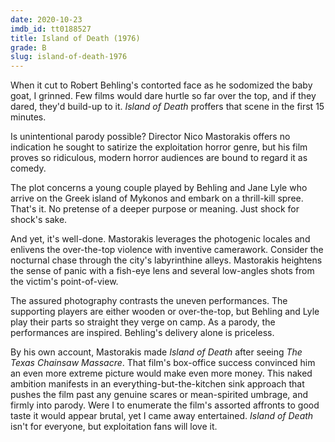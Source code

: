 ```yaml
---
date: 2020-10-23
imdb_id: tt0188527
title: Island of Death (1976)
grade: B
slug: island-of-death-1976
---
```


When it cut to Robert Behling's contorted face as he sodomized the baby goat, I grinned. Few films would dare hurtle so far over the top, and if they dared, they'd build-up to it. _Island of Death_ proffers that scene in the first 15 minutes.

<!-- end -->

Is unintentional parody possible? Director Nico Mastorakis offers no indication he sought to satirize the exploitation horror genre, but his film proves so ridiculous, modern horror audiences are bound to regard it as comedy.

The plot concerns a young couple played by Behling and Jane Lyle who arrive on the Greek island of Mykonos and embark on a thrill-kill spree. That's it. No pretense of a deeper purpose or meaning. Just shock for shock's sake.

And yet, it's well-done. Mastorakis leverages the photogenic locales and enlivens the over-the-top violence with inventive camerawork. Consider the nocturnal chase through the city's labyrinthine alleys. Mastorakis heightens the sense of panic with a fish-eye lens and several low-angles shots from the victim's point-of-view.

The assured photography contrasts the uneven performances. The supporting players are either wooden or over-the-top, but Behling and Lyle play their parts so straight they verge on camp. As a parody, the performances are inspired. Behling's delivery alone is priceless.

By his own account, Mastorakis made _Island of Death_ after seeing <span data-imdb-id="tt0072271">_The Texas Chainsaw Massacre_</span>. That film's box-office success convinced him an even more extreme picture would make even more money. This naked ambition manifests in an everything-but-the-kitchen sink approach that pushes the film past any genuine scares or mean-spirited umbrage, and firmly into parody. Were I to enumerate the film's assorted affronts to good taste it would appear brutal, yet I came away entertained. _Island of Death_ isn't for everyone, but exploitation fans will love it.